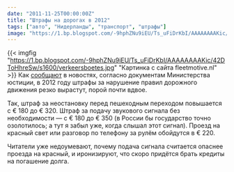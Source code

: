 ```yaml
---
date: "2011-11-25T00:00:00Z"
title: "Штрафы на дорогах в 2012"
tags: ["авто", "Нидерланды", "транспорт", "штрафы"]
image: "https://1.bp.blogspot.com/-9hphZNu9iEU/Ts_uFiDrKbI/AAAAAAAAKic/42DToHhreSw/s1600/verkeersboetes.jpg"
---
```


{{< imgfig "https://1.bp.blogspot.com/-9hphZNu9iEU/Ts_uFiDrKbI/AAAAAAAAKic/42DToHhreSw/s1600/verkeersboetes.jpg" "Картинка с сайта fleetmotive.nl" >}}
Как [сообщают](http://www.dutchnews.nl/news/archives/2011/11/traffic_fines_go_up_sharply_ne.php) в новостях, согласно документам Министерства юстиции, в 2012 году штрафы за нарушение правил дорожного движения резко вырастут, порой почти вдвое.

<!--more-->

Так, штраф за неостановку перед пешеходным переходом повышается с € 180 до € 320. Штраф за подачу звукового сигнала без необходимости — с € 180 до € 350 (в России бы государство точно озолотилось; а тут я забыл уже, когда слышал этот сигнал). Проезд на красный свет или разговор по телефону за рулём обойдутся в € 220.

Читатели уже недоумевают, почему подача сигнала считается опаснее проезда на красный, и иронизируют, что скоро придётся брать кредиты на погашение долга.

